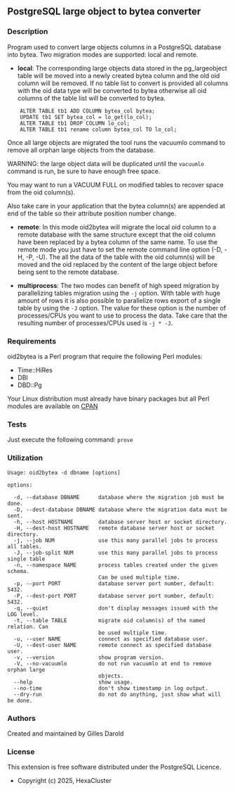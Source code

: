## PostgreSQL large object to bytea converter

### Description

Program used to convert large objects columns in a PostgreSQL database into
bytea. Two migration modes are supported: local and remote.

- **local**:
The corresponding large objects data stored in the pg_largeobject table
will be moved into a newly created bytea column and the old oid column will be
removed. If no table list to convert is provided all columns with the oid data
type will be converted to bytea otherwise all oid columns of the table list
will be converted to bytea. 
```
	ALTER TABLE tb1 ADD COLUMN bytea_col bytea;
	UPDATE tb1 SET bytea_col = lo_get(lo_col);
	ALTER TABLE tb1 DROP COLUMN lo_col;
	ALTER TABLE tb1 rename column bytea_col TO lo_col;
```
Once all large objects are migrated the tool runs the vacuumlo command to
remove all orphan large objects from the database.

WARNING: the large object data will be duplicated until the `vacuumlo` command
is run, be sure to have enough free space.

You may want to run a VACUUM FULL on modified tables to recover space from
the oid column(s).

Also take care in your application that the bytea column(s) are appended at end
of the table so their attribute position number change.

- **remote**:
In this mode oid2bytea will migrate the local oid column to a remote database
with the same structure except that the oid column have been replaced by a bytea
column of the same name. To use the remote mode you just have to set the remote
command line option (-D, -H, -P, -U). The all the data of the table with the oid
column(s) will be moved and the oid replaced by the content of the large object
before being sent to the remote database.

- **multiprocess**:
The two modes can benefit of high speed migration by parallelizing tables migration
using the `-j` option. With table with huge amount of rows it is also possible to
parallelize rows export of a single table by using the `-J` option. The value for
these option is the number of processes/CPUs you want to use to process the data.
Take care that the resulting number of processes/CPUs used is `-j * -J`.

### Requirements

oid2bytea is a Perl program that require the following Perl modules:

- Time::HiRes
- DBI
- DBD::Pg

Your Linux distribution must already have binary packages but all Perl modules
are available on [CPAN](https://www.cpan.org/)

### Tests

Just execute the following command: `prove`

### Utilization

```
Usage: oid2bytea -d dbname [options]

options:

  -d, --database DBNAME      database where the migration job must be done.
  -D, --dest-database DBNAME database where the migration data must be sent.
  -h, --host HOSTNAME        database server host or socket directory.
  -H, --dest-host HOSTNAME   remote database server host or socket directory.
  -j, --job NUM              use this many parallel jobs to process all tables.
  -J, --job-split NUM        use this many parallel jobs to process single table
  -n, --namespace NAME       process tables created under the given schema.
                             Can be used multiple time.
  -p, --port PORT            database server port number, default: 5432.
  -P, --dest-port PORT       database server port number, default: 5432.
  -q, --quiet                don't display messages issued with the LOG level.
  -t, --table TABLE          migrate oid column(s) of the named relation. Can
                             be used multiple time.
  -u, --user NAME            connect as specified database user.
  -U, --dest-user NAME       remote connect as specified database user.
  -v, --version              show program version.
  -V, --no-vacuumlo          do not run vacuumlo at end to remove orphan large
                             objects.
  --help                     show usage.
  --no-time                  don't show timestamp in log output.
  --dry-run                  do not do anything, just show what will be done.
```

### Authors

Created and maintained by Gilles Darold

### License

This extension is free software distributed under the PostgreSQL Licence.

- Copyright (c) 2025, HexaCluster

